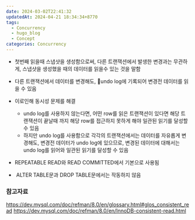 ```yaml
---
date: 2024-03-02T22:41:32
updatedAt: 2024-04-21 18:34:34+8770
tags:
  - Concurrency
  - hugo_blog
  - Concept
categories: Concurrency
---
```

- 첫번째 읽을때 스냅샷을 생성함으로써, 다른 트랜잭션에서 발생한 변경과는 무관하게, 스냅샷을 생성했을 때의 데이터를 읽을수 있는 것을 말함

- 다른 트랜잭션에서 데이터를 변경해도, undo log에 기록되어 변경전 데이터를 읽을 수 있음

- 이로인해 동시성 문제를 해결
	- undo log를 사용하지 않는다면, 어떤 row를 읽은 트랜잭션이 있다면 해당 트랜잭션이 끝날때 까지 해당 row를 접근하지 못하게 해야 일관된 읽기를 달성할 수 있음
	- 하지만 undo log를 사용함으로 각각의 트랜잭션에서는 데이터를 자유롭게 변경해도, 변경전 데이터가 undo log에 있으므로, 변경된 데이터에 대해서는 undo log를 읽어와 일관된 읽기를 달성할 수 있음

- REPEATABLE READ와 READ COMMITTED에서 기본으로 사용됨

-  ALTER TABLE문과 DROP TABLE문에서는 작동하지 않음 

### 참고자료
https://dev.mysql.com/doc/refman/8.0/en/glossary.html#glos_consistent_read
https://dev.mysql.com/doc/refman/8.0/en/InnoDB-consistent-read.html